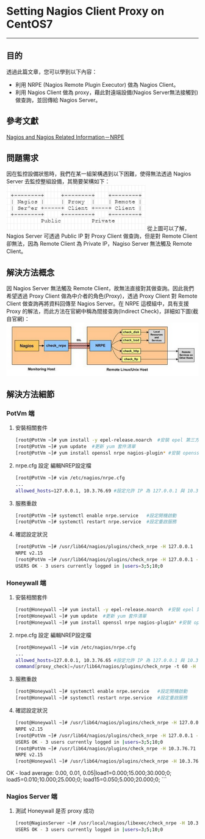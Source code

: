 # Setting Nagios Client Proxy on CentOS7
---
## 目的
透過此篇文章，您可以學到以下內容：
* 利用 NRPE (Nagios Remote Plugin Executor) 做為 Nagios Client。
* 利用 Nagios Client 做為 proxy，藉此對遠端設備(Nagios Server無法接觸到)做查詢，並回傳給 Nagios Server。

## 參考文獻
[Nagios and Nagios Related Information－NRPE](http://sites.box293.com/nagios/guides/nrpe/proxying-or-double-hopping/nrpe)

## 問題需求
因在監控設備狀態時，我們在某一組架構遇到以下困難，使得無法透過 Nagios Server 去監控整組設備，其簡要架構如下：
![Nagios_Architecture](./Picture_Nagios/Nagios_Architecture.png)
從上圖可以了解，Nagios Server 可透過 Public IP 對 Proxy Client 做查詢，但是對 Remote Client 卻無法，因為 Remote Client 為 Private IP，Nagiso Server 無法觸及 Remote Client。

## 解決方法概念
因 Nagios Server 無法觸及 Remote Client，故無法直接對其做查詢。因此我們希望透過 Proxy Client 做為中介者的角色(Proxy)，透過 Proxy Client 對 Remote Client 做查詢再將資料回傳至 Nagios Server。在 NRPE 這模組中，具有支援 Proxy 的解法，而此方法在官網中稱為間接查詢(Indirect Check)，詳細如下圖(截自官網)：
![Honeynet](./Picture_Nagios/Indirect_Check.png)

## 解決方法細節

### PotVm 端
1. 安裝相關套件
	```bash
	[root@PotVm ~]# yum install -y epel-release.noarch	#安裝 epel 第三方 reponsitiory ，因為很多 nagios plugin 只有第三方才有釋出。
    [root@PotVm ~]# yum update	#更新 yum 套件清單
    [root@PotVm ~]# yum install openssl nrpe nagios-plugin*	#安裝 openssl 因為 nrpe 查詢過程或使用SSL
	```
    
2. nrpe.cfg 設定
	編輯NREP設定檔
    ```bash
    [root@PotVm ~]# vim /etc/nagios/nrpe.cfg
    ...
    allowed_hosts=127.0.0.1, 10.3.76.69	#設定允許 IP 為 127.0.0.1 與 10.3.76.69 (為 Honeywall IP)
    ```

3. 服務重啟
	```bash
    [root@PotVm ~]# systemctl enable nrpe.service	#設定開機啟動
    [root@PotVm ~]# systemctl restart nrpe.service	#設定重啟服務
    ```
    
4. 確認設定狀況
	```bash
    [root@PotVm ~]# /usr/lib64/nagios/plugins/check_nrpe -H 127.0.0.1	#測試服務是否正常
	NRPE v2.15
    [root@PotVm ~]# /usr/lib64/nagios/plugins/check_nrpe -H 127.0.0.1 -c check_users	#測試相關查詢內容
    USERS OK - 3 users currently logged in |users=3;5;10;0
    ```

### Honeywall 端
1. 安裝相關套件
	```bash
	[root@Honeywall ~]# yum install -y epel-release.noarch	#安裝 epel 第三方 reponsitiory ，因為很多 nagios plugin 只有第三方才有釋出。
    [root@Honeywall ~]# yum update	#更新 yum 套件清單
    [root@Honeywall ~]# yum install openssl nrpe nagios-plugin*	#安裝 openssl 因為 nrpe 查詢過程或使用SSL
	```
    
2. nrpe.cfg 設定
	編輯NREP設定檔
    ```bash
    [root@Honeywall ~]# vim /etc/nagios/nrpe.cfg
    ...
    allowed_hosts=127.0.0.1, 10.3.76.65	#設定允許 IP 為 127.0.0.1 與 10.3.76.65 (為 Nagios Server)
    command[proxy_check]=/usr/lib64/nagios/plugins/check_nrpe -t 60 -H 10.3.76.71 -c check_users	#自定義 command，綁定讀取 PotVM 並由 PotVM 本地執行 check_users 指令，將結果回傳，並且設定最大等待時間為 60 秒。
    ```

3. 服務重啟
	```bash
    [root@Honeywall ~]# systemctl enable nrpe.service	#設定開機啟動
    [root@Honeywall ~]# systemctl restart nrpe.service	#設定重啟服務
    ```

4. 確認設定狀況
	```bash
    [root@Honeywall ~]# /usr/lib64/nagios/plugins/check_nrpe -H 127.0.0.1	#測試服務是否正常
	NRPE v2.15
    [root@PotVm ~]# /usr/lib64/nagios/plugins/check_nrpe -H 127.0.0.1 -c check_users	#測試相關查詢內容
    USERS OK - 3 users currently logged in |users=3;5;10;0
    [root@PotVm ~]# /usr/lib64/nagios/plugins/check_nrpe -H 10.3.76.71	#測試 PotVM 連線是否正常
	NRPE v2.15
    [root@Honeywall ~]# /usr/lib64/nagios/plugins/check_nrpe -H 10.3.76.71 /usr/lib64/nagios/plugins/check_nrpe -H 10.3.76.71 -c check_load	#測試系統負載命令
OK - load average: 0.00, 0.01, 0.05|load1=0.000;15.000;30.000;0; load5=0.010;10.000;25.000;0; load15=0.050;5.000;20.000;0;
	```

### Nagios Server 端
1. 測試 Honeywall 是否 proxy 成功
	```bash
    [root@NagiosServer ~]# /usr/local/nagios/libexec/check_nrpe -H 10.3.76.69 -c proxy_check
	USERS OK - 3 users currently logged in |users=3;5;10;0
    ```
